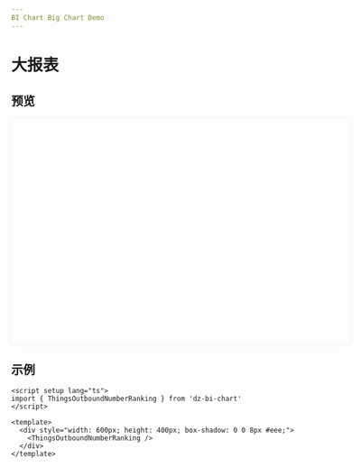 ```yaml
---
BI Chart Big Chart Demo
---
```


# 大报表

<script setup>
import { ThingsOutboundNumberRanking } from 'dz-bi-chart';
</script>

## 预览

<div style="width: 600px; height: 400px; box-shadow: 0 0 8px #eee;">
  <ThingsOutboundNumberRanking />
</div>

## 示例

```vue
<script setup lang="ts">
import { ThingsOutboundNumberRanking } from 'dz-bi-chart'
</script>

<template>
  <div style="width: 600px; height: 400px; box-shadow: 0 0 8px #eee;">
    <ThingsOutboundNumberRanking />
  </div>
</template>
```
